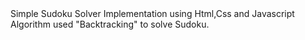 <div> Simple Sudoku Solver Implementation using Html,Css and Javascript </div>
<div>Algorithm used "Backtracking" to solve Sudoku.</div>

